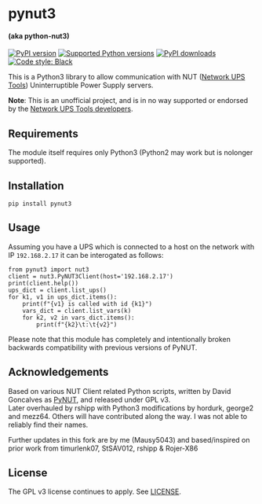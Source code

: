 # pynut3 
#### (aka python-nut3)


[![PyPI version](https://img.shields.io/pypi/v/pynut3.svg?logo=pypi&logoColor=FFE873)](https://pypi.org/project/pynut3)
[![Supported Python versions](https://img.shields.io/pypi/pyversions/pynut3.svg?logo=python&logoColor=FFE873)](https://pypi.org/project/pynut3)
[![PyPI downloads](https://img.shields.io/pypi/dm/pynut3.svg)](https://pypistats.org/packages/pynut3)
[![Code style: Black](https://img.shields.io/badge/code%20style-Black-000000.svg)](https://github.com/psf/black)


This is a Python3 library to allow communication with NUT ([Network UPS Tools](http://www.networkupstools.org/))
Uninterruptible Power Supply servers.

**Note**: This is an unofficial project, and is in no way supported or
endorsed by the [Network UPS Tools developers](https://github.com/networkupstools).

## Requirements

The module itself requires only Python3 (Python2 may work but is nolonger supported).

## Installation

    pip install pynut3

## Usage

Assuming you have a UPS which is connected to a host on the network with IP `192.168.2.17` it can be interogated as follows:

```python3
from pynut3 import nut3
client = nut3.PyNUT3Client(host='192.168.2.17')
print(client.help())
ups_dict = client.list_ups()
for k1, v1 in ups_dict.items():
    print(f"{v1} is called with id {k1}")
    vars_dict = client.list_vars(k)
    for k2, v2 in vars_dict.items():
        print(f"{k2}\t:\t{v2}")
```

Please note that this module has completely and intentionally broken backwards compatibility with previous versions of PyNUT.

## Acknowledgements

Based on various NUT Client related Python scripts, written by David Goncalves as [PyNUT](https://github.com/networkupstools/nut/tree/master/scripts/python), and released under GPL v3.   
Later overhauled by rshipp with Python3 modifications by hordurk, george2 and mezz64.
Others will have contributed along the way. I was not able to reliably find their names.

Further updates in this fork are by me (Mausy5043) and based/inspired on prior work from timurlenk07, StSAV012, rshipp & Rojer-X86

## License

The GPL v3 license continues to apply. See [LICENSE](LICENSE).
